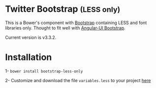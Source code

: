 Twitter Bootstrap <small>(LESS only)</small>
=================

This is a Bower's component with [Bootstrap](http://getbootstrap.com/) containing LESS and font libraries only.
Thought to fit well with [Angular-UI Bootstrap](https://github.com/angular-ui/bootstrap-bower).

Current version is v3.3.2.

# Installation

1- `bower install bootstrap-less-only`

2- Customize and download the file `variables.less` to your project [here](http://pikock.github.com/bootstrap-magic/)



